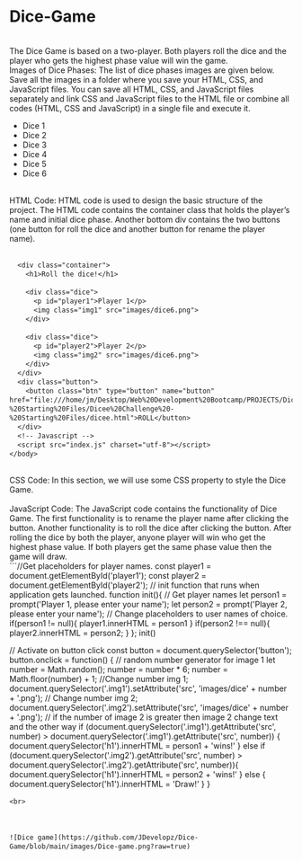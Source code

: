 # Dice-Game
<br>
The Dice Game is based on a two-player. Both players roll the dice and the player who gets the highest phase value will win the game.
<br>
Images of Dice Phases: The list of dice phases images are given below. Save all the images in a folder where you save your HTML, CSS, and JavaScript files. You can save all HTML, CSS, and JavaScript files separately and link CSS and JavaScript files to the HTML file or combine all codes (HTML, CSS and JavaScript) in a single file and execute it.
<ul>
<li>Dice 1</li>
<li>Dice 2</li>
<li>Dice 3</li>
<li>Dice 4</li>
<li>Dice 5</li>
<li>Dice 6</li>
</ul>
<br>
HTML Code: HTML code is used to design the basic structure of the project. The HTML code contains the container class that holds the player’s name and initial dice phase. Another bottom div contains the two buttons (one button for roll the dice and another button for rename the player name).
<br> 

``` <body>

  <div class="container">
    <h1>Roll the dice!</h1>

    <div class="dice">
      <p id="player1">Player 1</p>
      <img class="img1" src="images/dice6.png">
    </div>

    <div class="dice">
      <p id="player2">Player 2</p>
      <img class="img2" src="images/dice6.png">
    </div>
  </div>
  <div class="button">
    <button class="btn" type="button" name="button" href="file:///home/jm/Desktop/Web%20Development%20Bootcamp/PROJECTS/Dicee%20Challenge%20-%20Starting%20Files/Dicee%20Challenge%20-%20Starting%20Files/dicee.html">ROLL</button>
  </div>
  <!-- Javascript -->
  <script src="index.js" charset="utf-8"></script>
</body> 
```

<br>
CSS Code: In this section, we will use some CSS property to style the Dice Game.
<br>
<br> 
JavaScript Code: The JavaScript code contains the functionality of Dice Game. The first functionality is to rename the player name after clicking the button. Another functionality is to roll the dice after clicking the button. After rolling the dice by both the player, anyone player will win who get the highest phase value. If both players get the same phase value then the game will draw.
<br> 
```//Get placeholders for player names.
const player1 = document.getElementById('player1');
const player2 = document.getElementById('player2');
// init function that runs when application gets launched.
function init(){
  // Get player names 
let person1 = prompt('Player 1, please enter your name');
let person2 = prompt('Player 2, please enter your name');
  // Change placeholders to user names of choice.
if(person1 != null){
  player1.innerHTML = person1
}
if(person2 !== null){
  player2.innerHTML = person2;
}
};
init()

// Activate on button click
const button = document.querySelector('button');
button.onclick = function() {
  // random number generator for image 1
  let number = Math.random();
  number = number * 6;
  number = Math.floor(number) + 1;
  //Change number img 1;
  document.querySelector('.img1').setAttribute('src', 'images/dice' + number + '.png');
  // Change number img 2;
  document.querySelector('.img2').setAttribute('src', 'images/dice' + number + '.png');
  // if the number of image 2 is greater then image 2 change text and the other way
  if (document.querySelector('.img1').getAttribute('src', number) > document.querySelector('.img1').getAttribute('src', number)) {
    document.querySelector('h1').innerHTML = person1 + 'wins!'
  } else if (document.querySelector('.img2').getAttribute('src', number) > document.querySelector('.img2').getAttribute('src', number)){
    document.querySelector('h1').innerHTML = person2 +  'wins!'
  } else {
    document.querySelector('h1').innerHTML = 'Draw!'
  }
}
```
<br>



![Dice game](https://github.com/JDevelopz/Dice-Game/blob/main/images/Dice-game.png?raw=true)
